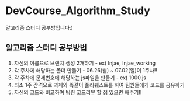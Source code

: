 # DevCourse_Algorithm_Study
알고리즘 스터디 공부방입니다:)

## 알고리즘 스터디 공부방법
1. 자신의 이름으로 브랜치 생성 2개하기 - ex) Injae, Injae_working
2. 각 주차에 해당하는 폴더 만들기 - 06.26(월) ~ 07.02(일)이 1주차!!
3. 각 주차에 문제번호에 해당하는 js파일을 만들기 - ex) 1000.js
4. 최소 1주 간격으로 과제와 똑같이 풀리퀘스트를 하여 팀원들에게 코드를 공유하기
5. 자신의 코드와 비교하며 팀원 코드리뷰 할 점 있으면 해주기!!
   
